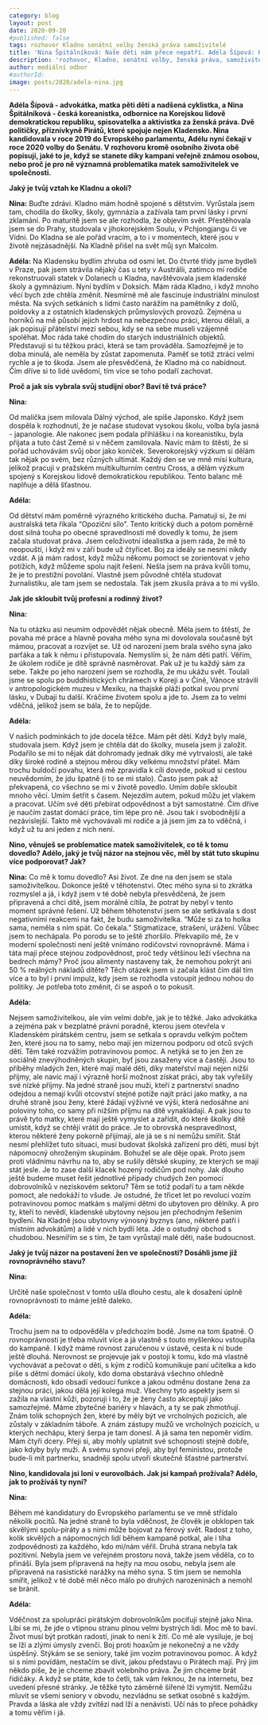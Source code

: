 ```yaml
---
category: blog
layout: post
date: 2020-09-20
#published: false
tags: rozhovor Kladno senátní_volby ženská_práva samoživitelé
title: 'Nina Špitálníková: Naše děti nám přece nepatří. Adéla Šípová: Kladno má stále co nabídnout'
description: 'rozhovor, Kladno, senátní volby, ženská práva, samoživitelé' 
author: mediální odbor
#authorId: 
image: posts/2020/adela-nina.jpg
---
```


**Adéla Šípová - advokátka, matka pěti dětí a nadšená cyklistka, a Nina Špitálníková - česká koreanistka, odbornice na Korejskou lidově demokratickou republiku, spisovatelka a aktivistka za ženská práva. Dvě političky, příznivkyně Pirátů, které spojuje nejen Kladensko. Nina kandidovala v roce 2019 do Evropského parlamentu, Adélu nyní čekají v roce 2020 volby do Senátu. V rozhovoru kromě osobního života obě popisují, jaké to je, když se stanete díky kampani veřejně známou osobou, nebo proč je pro ně významná problematika matek samoživitelek ve společnosti.**  

**Jaký je tvůj vztah ke Kladnu a okolí?** 

**Nina:**
Buďte zdrávi.
Kladno mám hodně spojené s dětstvím. Vyrůstala jsem tam, chodila do školky, školy, gymnázia a zažívala tam první lásky i první zklamání. Po maturitě jsem se ale rozhodla, že objevím svět. Přestěhovala jsem se do Prahy, studovala v jihokorejském Soulu, v Pchjongjangu či ve Vídni. Do Kladna se ale pořád vracím, a to i v momentech, které jsou v životě nejzásadnější. Na Kladně přišel na svět můj syn Malcolm.  

**Adéla:**
Na Kladensku bydlím zhruba od osmi let. Do čtvrté třídy jsme bydleli v Praze, pak jsem strávila nějaký čas u tety v Austrálii, zatímco mí rodiče rekonstruovali statek v Dolanech u Kladna, navštěvovala jsem kladenské školy a gymnázium. Nyní bydlím v Doksích. Mám ráda Kladno, i když mnoho věcí bych zde chtěla změnit. Nesmírně mě ale fascinuje industriální minulost města. Na svých setkáních s lidmi často narážím na pamětníky z dolů, poldovky a z ostatních kladenských průmyslových provozů. Zejména u horníků na mě působí jejich hrdost na nebezpečnou práci, kterou dělali, a jak popisují přátelství mezi sebou, kdy se na sebe museli vzájemně spoléhat. Moc ráda také chodím do starých industriálních objektů. Představuji si tu těžkou práci, která se tam prováděla. Samozřejmě je to doba minulá, ale neměla by zůstat zapomenuta. Paměť se totiž ztrácí velmi rychle a je to škoda. Jsem ale přesvědčená, že Kladno má co nabídnout. Čím dříve si to lidé uvědomí, tím více se toho podaří zachovat.

**Proč a jak sis vybrala svůj studijní obor? Baví tě tvá práce?** 

**Nina:**

Od malička jsem milovala Dálný východ, ale spíše Japonsko. Když jsem dospěla k rozhodnutí, že je načase studovat vysokou školu, volba byla jasná - japanologie. Ale nakonec jsem podala přihlášku i na koreanistiku, byla přijata a tuto část Země si v něčem zamilovala. Navíc mám to štěstí, že si pořád uchovávám svůj obor jako koníček. Severokorejský výzkum si dělám tak nějak po svém, bez různých ultimát.
Každý den se ve mně mísí kultura, jelikož pracuji v pražském multikulturním centru Cross, a dělám výzkum spojený s Korejskou lidově demokratickou republikou. Tento balanc mě naplňuje a dělá šťastnou.

**Adéla:**

Od dětství mám poměrně výrazného kritického ducha. Pamatuji si, že mi australská teta říkala “Opoziční sílo”. Tento kritický duch a potom poměrně dost silná touha po obecné spravedlnosti mě dovedly k tomu, že jsem začala studovat práva. Jsem celoživotní idealistka a jsem ráda, že mě to neopouští, i když mi v září bude už čtyřicet. Boj za ideály se nesmí nikdy vzdát. A já mám radost, když můžu někomu pomoct se zorientovat v jeho potížích, když můžeme spolu najít řešení. Nešla jsem na práva kvůli tomu, že je to prestižní povolání. Vlastně jsem původně chtěla studovat žurnalistiku, ale tam jsem se nedostala. Tak jsem zkusila práva a to mi vyšlo.

**Jak jde skloubit tvůj profesní a rodinný život?** 

**Nina:**

Na tu otázku asi neumím odpovědět nějak obecně. Měla jsem to štěstí, že povaha mé práce a hlavně povaha mého syna mi dovolovala současně být mámou, pracovat a rozvíjet se. Už od narození jsem brala svého syna jako parťáka a tak k němu i přistupovala. Nemyslím si, že nám děti patří. Věřím, že úkolem rodiče je dítě správně nasměrovat. Pak už je tu každý sám za sebe. Takže po jeho narození jsem se rozhodla, že mu ukážu svět. Toulali jsme se spolu po buddhistických chrámech v Koreji a v Číně, Vánoce strávili v antropologickém muzeu v Mexiku, na thajské pláži potkal svou první lásku, v Dubaji tu další. Kráčíme životem spolu a jde to. Jsem za to velmi vděčná, jelikož jsem se bála, že to nepůjde.

**Adéla:**

V našich podmínkách to jde docela těžce. Mám pět dětí. Když byly malé, studovala jsem. Když jsem je chtěla dát do školky, musela jsem ji založit. Podařilo se mi to nějak dát dohromady jednak díky mé vytrvalosti, ale také díky široké rodině a stejnou měrou díky velkému množství přátel. Mám trochu buldočí povahu, která mě zpravidla k cíli dovede, pokud si cestou neuvědomím, že jdu špatně (i to se mi stalo). Často jsem pak až překvapená, co všechno se mi v životě povedlo. Umím dobře skloubit mnoho věcí. Umím šetřit s časem. Nejezdím autem, pokud můžu jet vlakem a pracovat. Učím své děti přebírat odpovědnost a být samostatné. Čím dříve je naučím zastat domácí práce, tím lépe pro ně. Jsou tak i svobodnější a nezávislejší. Takto mě vychovávali mí rodiče a já jsem jim za to vděčná, i když už tu ani jeden z nich není.

**Nino, věnuješ se problematice matek samoživitelek, co tě k tomu dovedlo? Adélo, jaký je tvůj názor na stejnou věc, měl by stát tuto skupinu více podporovat? Jak?**

**Nina:** 
Co mě k tomu dovedlo? Asi život. Ze dne na den jsem se stala samoživitelkou. Dokonce ještě v těhotenství. Otec mého syna si to zkrátka rozmyslel a já, i když jsem v té době nebyla přesvědčená, že jsem připravená a chci dítě, jsem morálně cítila, že potrat by nebyl v tento moment správné řešení. Už během těhotenství jsem se ale setkávala s dost negativními reakcemi na fakt, že budu samoživitelka. “Může si za to holka sama, neměla s ním spát. Co čekala.” Stigmatizace, strašení, urážení. Vůbec jsem to nechápala. Po porodu se to ještě zhoršilo. Překvapilo mě, že v moderní společnosti není ještě vnímáno rodičovství rovnoprávně. Máma i táta mají přece stejnou zodpovědnost, proč tedy většinou leží všechna na bedrech mámy? Proč jsou alimenty nastaveny tak, že nemohou pokrýt ani 50 % reálných nákladů dítěte? Těch otázek jsem si začala klást čím dál tím více a to byl i první impulz, kdy jsem se rozhodla vstoupit jednou nohou do politiky. Je potřeba toto změnit, či se aspoň o to pokusit.

**Adéla:**

Nejsem samoživitelkou, ale vím velmi dobře, jak je to těžké. Jako advokátka a zejména pak v bezplatné právní poradně, kterou jsem otevřela v Kladenském pirátském centru, jsem se setkala s opravdu velkým počtem žen, které jsou na to samy, nebo mají jen mizernou podporu od otců svých dětí. Těm také rozvážím potravinovou pomoc. A netýká se to jen žen ze sociálně znevýhodněných skupin, byť jsou zasaženy více a častěji. Jsou to příběhy mladých žen, které mají malé děti, díky mateřství mají nejen nižší příjmy, ale navíc mají i výrazně horší možnost získat práci, aby tak vyřešily své nízké příjmy. Na jedné straně jsou muži, kteří z partnerství snadno odejdou a nemají kvůli otcovství stejné potíže najít práci jako matky, a na druhé straně jsou ženy, které žádají výživné ve výši, která nedosáhne ani poloviny toho, co samy při nižším příjmu na dítě vynakládají. A pak jsou to právě tyto matky, které mají ještě vymyslet a zařídit, do které školky dítě umístit, když se chtějí vrátit do práce. Je to obrovská nespravedlnost, kterou některé ženy pokorně přijímají, ale já se s ní nemůžu smířit. Stát nesmí přehlížet tuto situaci, musí budovat školská zařízení pro děti, musí být nápomocný ohroženým skupinám. Bohužel se ale děje opak. Proto jsem proti vládnímu návrhu na to, aby se rušily dětské skupiny, ze kterých se mají stát jesle. Je to zase další klacek hozený rodičům pod nohy. Jak dlouho ještě budeme muset řešit jednotlivé případy chudých žen pomocí dobrovolníků v neziskovém sektoru? Těm se totiž podaří tu a tam někde pomoct, ale nedokáží to všude. Je ostudné, že třicet let po revoluci vozím potravinovou pomoc matkám s malými dětmi do ubytoven pro dělníky. A pro ty, kteří to nevědí, kladenské ubytovny nejsou jen přechodným řešením bydlení. Na Kladně jsou ubytovny výnosný byznys (ano, některé patří i místním advokátům) a lidé v nich bydlí léta. Jde o ostudný obchod s chudobou. Nesmířím se s tím, že tam vyrůstají malé děti, naše budoucnost.

**Jaký je tvůj názor na postavení žen ve společnosti? Dosáhli jsme již rovnoprávného stavu?** 

**Nina:**

Určitě naše společnost v tomto ušla dlouho cestu, ale k dosažení úplně rovnoprávnosti to máme ještě daleko.

**Adéla:**

Trochu jsem na to odpověděla v předchozím bodě. Jsme na tom špatně. O rovnoprávnosti je třeba mluvit více a já vlastně s touto myšlenkou vstoupila do kampaně. I když máme rovnost zaručenou v ústavě, cesta k ní bude ještě dlouhá. Nerovnost se projevuje jak v postoji k tomu, kdo má vlastně vychovávat a pečovat o děti, s kým z rodičů komunikuje paní učitelka a kdo píše s dětmi domácí úkoly, kdo doma obstarává všechno ohledně domácnosti, kdo obsadí vedoucí funkce a jakou odměnu dostane žena za stejnou práci, jakou dělá její kolega muž. Všechny tyto aspekty jsem si zažila na vlastní kůži, pozoruji i to, že je ženy často akceptují jako samozřejmé. Máme zbytečné bariéry v hlavách, a ty se pak zhmotňují. Znám tolik schopných žen, které by měly být ve vrcholných pozicích, ale zůstaly v základním táboře. A znám zástupy mužů ve vrcholných pozicích, u kterých nechápu, který šerpa je tam donesl. A já sama ten nepoměr vidím. Mám čtyři dcery. Přeji si, aby mohly uplatnit své schopnosti stejně dobře, jako kdyby byly muži. A svému synovi přeji, aby byl feministou, protože bude-li mít partnerku, snadněji spolu utvoří skutečně šťastné partnerství.

**Nino, kandidovala jsi loni v eurovolbách. Jak jsi kampaň prožívala? Adélo, jak to prožíváš ty nyní?**

**Nina:**

Během mé kandidatury do Evropského parlamentu se ve mně střídalo několik pocitů. Na jedné straně to byla vděčnost, že člověk je obklopen tak skvělými spolu-piráty a s nimi může bojovat za férový svět. Radost z toho, kolik skvělých a nápomocných lidí během kampaně potkal, ale i tíha zodpovědnosti za každého, kdo mi/nám věřil. Druhá strana nebyla tak pozitivní. Nebyla jsem ve veřejném prostoru nová, takže jsem věděla, co to přináší. Byla jsem připravená na hejty na mou osobu, nebyla jsem ale připravená na rasistické narážky na mého syna. S tím jsem se nemohla smířit, jelikož v té době měl něco málo po druhých narozeninách a nemohl se bránit.

**Adéla:**

Vděčnost za spolupráci pirátským dobrovolníkům pociťuji stejně jako Nina. Líbí se mi, že jde o vtipnou stranu plnou velmi bystrých lidí. Moc mě to baví. Život musí být protkán radostí, jinak to není k žití. Co mě ale vysiluje, je boj se lží a zlými úmysly zvenčí. Boj proti hoaxům je nekonečný a ne vždy úspěšný. Stýkám se se seniory, také jim vozím potravinovou pomoc. A když si s nimi povídám, nestačím se divit, jakou představu o Pirátech mají. Prý jim někdo píše, že je chceme zbavit volebního práva. Že jim chceme brát řidičáky. A když se ptáte, kde to četli, tak vám řeknou, že na internetu, bez uvedení přesné stránky. Je těžké tyto záměrně šířené lži vymýtit. Nemůžu mluvit se všemi seniory v obvodu, nezvládnu se setkat osobně s každým. Pravda a láska ale vždy zvítězí nad lží a nenávistí. Učí nás to přece pohádky a tomu věřím i já.
